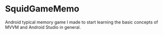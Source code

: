 # SquidGameMemo
Android typical memory game I made to start learning the basic concepts of MVVM and Android Studio in general. 
